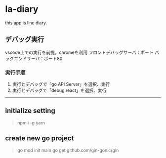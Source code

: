 # la-diary
  this app is line diary.

## デバッグ実行
vscode上での実行を前提。chromeを利用
フロントデバッグサーバ：ポート
バックエンドサーバ：ポート80

### 実行手順
1. 実行とデバッグで「go API Server」を選択、実行
2. 実行とデバッグで「debug react」を選択、実行

-------------------------------------------------------------

## initialize setting
> npm i -g yarn

## create new go project
> go mod init main
> go get github.com/gin-gonic/gin
